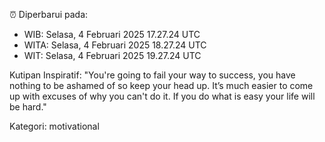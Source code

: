 ⏰ Diperbarui pada:
- WIB: Selasa, 4 Februari 2025 17.27.24 UTC
- WITA: Selasa, 4 Februari 2025 18.27.24 UTC
- WIT: Selasa, 4 Februari 2025 19.27.24 UTC

Kutipan Inspiratif:
"You're going to fail your way to success, you have nothing to be ashamed of so keep your head up. It’s much easier to come up with excuses of why you can't do it. If you do what is easy your life will be hard."


Kategori: motivational

